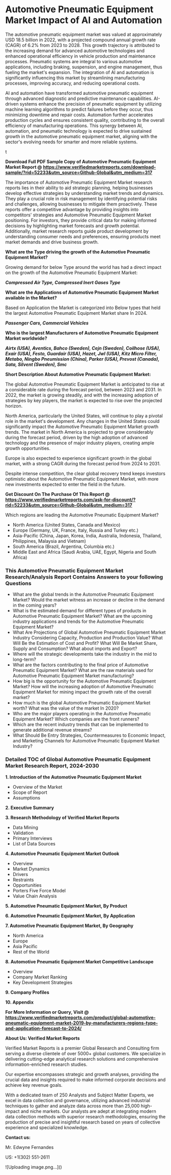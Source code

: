 <h1>Automotive Pneumatic Equipment Market Impact of AI and Automation</h1><p>The automotive pneumatic equipment market was valued at approximately USD 18.5 billion in 2022, with a projected compound annual growth rate (CAGR) of 6.2% from 2023 to 2028. This growth trajectory is attributed to the increasing demand for advanced automotive technologies and enhanced operational efficiency in vehicle production and maintenance processes. Pneumatic systems are integral to various automotive applications, including braking, suspension, and engine management, thus fueling the market's expansion. The integration of AI and automation is significantly influencing this market by streamlining manufacturing processes, improving accuracy, and reducing operational costs.</p><p>AI and automation have transformed automotive pneumatic equipment through advanced diagnostic and predictive maintenance capabilities. AI-driven systems enhance the precision of pneumatic equipment by utilizing machine learning algorithms to predict failures before they occur, thus minimizing downtime and repair costs. Automation further accelerates production cycles and ensures consistent quality, contributing to the overall efficiency of manufacturing operations. This synergy between AI, automation, and pneumatic technology is expected to drive sustained growth in the automotive pneumatic equipment market, aligning with the sector's evolving needs for smarter and more reliable systems.</p>t</p><p id="" class=""><strong>Download Full PDF Sample Copy of Automotive Pneumatic Equipment Market Report @ <a href="https://www.verifiedmarketreports.com/download-sample/?rid=52233&utm_source=Github-Global&utm_medium=317" target="_blank">https://www.verifiedmarketreports.com/download-sample/?rid=52233&utm_source=Github-Global&utm_medium=317</a></strong></p><p>The importance of&nbsp;Automotive Pneumatic Equipment Market research reports lies in their ability to aid strategic planning, helping businesses develop effective strategies by understanding market trends and dynamics. They play a crucial role in risk management by identifying potential risks and challenges, allowing businesses to mitigate them proactively. These reports offer a competitive advantage by providing insights into competitors' strategies and Automotive Pneumatic Equipment Market positioning. For investors, they provide critical data for making informed decisions by highlighting market forecasts and growth potential. Additionally, market research reports guide product development by understanding consumer needs and preferences, ensuring products meet market demands and drive business growth.</p><p><strong>What are the&nbsp;Type driving the growth of the Automotive Pneumatic Equipment Market?</strong></p><p id="" class="">Growing demand for below Type around the world has had a direct impact on the growth of the Automotive Pneumatic Equipment Market:</p><em><strong>Compressed Air Type, Compressed Inert Gases Type</strong></em></p><strong>What are the&nbsp;Applications&nbsp;of Automotive Pneumatic Equipment Market available in the Market?</strong></p><p id="" class="">Based on Application the Market is categorized into Below types that held the largest Automotive Pneumatic Equipment Market share In 2024.</p><em><strong>Passenger Cars, Commercial Vehicles</strong></em></p><strong>Who is the largest Manufacturers of Automotive Pneumatic Equipment Market worldwide?</strong></p><p><em><strong>Airtx (USA), Aventics, Bahco (Sweden), Cejn (Sweden), Coilhose (USA), Exair (USA), Festo, Guardair (USA), Hazet, Jwl (USA), Kitz Micro Filter, Metabo, Ningbo Pneumission (China), Parker (USA), Prevost (Canada), Sata, Silvent (Sweden), Smc</strong></em></p><p id="" class=""><strong>Short Description About Automotive Pneumatic Equipment Market:</strong></p><p>The global Automotive Pneumatic Equipment Market is anticipated to rise at a considerable rate during the forecast period, between 2023 and 2031. In 2022, the market is growing steadily, and with the increasing adoption of strategies by key players, the market is expected to rise over the projected horizon.</p><p>North America, particularly the United States, will continue to play a pivotal role in the market's development. Any changes in the United States could significantly impact the Automotive Pneumatic Equipment Market growth trends. The market in North America is projected to grow considerably during the forecast period, driven by the high adoption of advanced technology and the presence of major industry players, creating ample growth opportunities.</p><p>Europe is also expected to experience significant growth in the global market, with a strong CAGR during the forecast period from 2024 to 2031.</p><p>Despite intense competition, the clear global recovery trend keeps investors optimistic about the Automotive Pneumatic Equipment Market, with more new investments expected to enter the field in the future.</p><p id="" class=""><strong>Get Discount On The Purchase Of This Report @ <a href="https://www.verifiedmarketreports.com/ask-for-discount/?rid=52233&utm_source=Github-Global&utm_medium=317" target="_blank">https://www.verifiedmarketreports.com/ask-for-discount/?rid=52233&utm_source=Github-Global&utm_medium=317</a></strong></p>Which regions are leading the Automotive Pneumatic Equipment Market?</p><ul><li>North America (United States, Canada and Mexico)</li><li>Europe (Germany, UK, France, Italy, Russia and Turkey etc.)</li><li>Asia-Pacific (China, Japan, Korea, India, Australia, Indonesia, Thailand, Philippines, Malaysia and Vietnam)</li><li>South America (Brazil, Argentina, Columbia etc.)</li><li>Middle East and Africa (Saudi Arabia, UAE, Egypt, Nigeria and South Africa)</li></ul><h3 id="" class="">This Automotive Pneumatic Equipment Market Research/Analysis Report Contains Answers to your following Questions</h3><ul><li>What are the global trends in the Automotive Pneumatic Equipment Market? Would the market witness an increase or decline in the demand in the coming years?</li><li>What is the estimated demand for different types of products in Automotive Pneumatic Equipment Market? What are the upcoming industry applications and trends for the Automotive Pneumatic Equipment Market?</li><li>What Are Projections of Global Automotive Pneumatic Equipment Market Industry Considering Capacity, Production and Production Value? What Will Be the Estimation of Cost and Profit? What Will Be Market Share, Supply and Consumption? What about imports and Export?</li><li>Where will the strategic developments take the industry in the mid to long-term?</li><li>What are the factors contributing to the final price of Automotive Pneumatic Equipment Market? What are the raw materials used for Automotive Pneumatic Equipment Market manufacturing?</li><li>How big is the opportunity for the Automotive Pneumatic Equipment Market? How will the increasing adoption of Automotive Pneumatic Equipment Market for mining impact the growth rate of the overall market?</li><li>How much is the global Automotive Pneumatic Equipment Market worth? What was the value of the market In 2020?</li><li>Who are the major players operating in the Automotive Pneumatic Equipment Market? Which companies are the front runners?</li><li>Which are the recent industry trends that can be implemented to generate additional revenue streams?</li><li>What Should Be Entry Strategies, Countermeasures to Economic Impact, and Marketing Channels for Automotive Pneumatic Equipment Market Industry?</li></ul><h3 id="" class="">Detailed TOC of Global Automotive Pneumatic Equipment Market Research Report, 2024-2030</h3><p id="" class=""><strong>1. Introduction of the Automotive Pneumatic Equipment Market</strong></p><ul><li>Overview of the Market</li><li>Scope of Report</li><li>Assumptions</li></ul><p id="" class=""><strong>2. Executive Summary</strong></p><p id="" class=""><strong>3. Research Methodology of Verified Market Reports</strong></p><ul><li>Data Mining</li><li>Validation</li><li>Primary Interviews</li><li>List of Data Sources</li></ul><p id="" class=""><strong>4. Automotive Pneumatic Equipment Market Outlook</strong></p><ul><li>Overview</li><li>Market Dynamics</li><li>Drivers</li><li>Restraints</li><li>Opportunities</li><li>Porters Five Force Model</li><li>Value Chain Analysis</li></ul><p id="" class=""><strong>5. Automotive Pneumatic Equipment Market, By Product</strong></p><p id="" class=""><strong>6. Automotive Pneumatic Equipment Market, By Application</strong></p><p id="" class=""><strong>7. Automotive Pneumatic Equipment Market, By Geography</strong></p><ul><li>North America</li><li>Europe</li><li>Asia Pacific</li><li>Rest of the World</li></ul><p id="" class=""><strong>8. Automotive Pneumatic Equipment Market Competitive Landscape</strong></p><ul><li>Overview</li><li>Company Market Ranking</li><li>Key Development Strategies</li></ul><p id="" class=""><strong>9. Company Profiles</strong></p><p id="" class=""><strong>10. Appendix</strong></p><p id="" class=""><strong>For More Information or Query, Visit @ <a href="https://www.verifiedmarketreports.com/product/global-automotive-pneumatic-equipment-market-2019-by-manufacturers-regions-type-and-application-forecast-to-2024/" target="_blank">https://www.verifiedmarketreports.com/product/global-automotive-pneumatic-equipment-market-2019-by-manufacturers-regions-type-and-application-forecast-to-2024/</a></strong></p><p id="" class=""><strong>About Us: Verified Market Reports</strong></p><p id="" class="">Verified Market Reports is a premier Global Research and Consulting firm serving a diverse clientele of over 5000+ global customers. We specialize in delivering cutting-edge analytical research solutions and comprehensive information-enriched research studies.</p><p id="" class="">Our expertise encompasses strategic and growth analyses, providing the crucial data and insights required to make informed corporate decisions and achieve key revenue goals.</p><p id="" class="">With a dedicated team of 250 Analysts and Subject Matter Experts, we excel in data collection and governance, utilizing advanced industrial techniques to gather and analyze data across more than 25,000 high-impact and niche markets. Our analysts are adept at integrating modern data collection methods with superior research methodologies, ensuring the production of precise and insightful research based on years of collective experience and specialized knowledge.</p><p id="" class=""><strong>Contact us:</strong></p><p id="" class="">Mr. Edwyne Fernandes</p><p id="" class="">US: +1(302) 551-2611</p>
![Uploading image.png…]()
